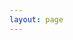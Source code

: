 ```yaml
---
layout: page
---
```

<VPTeamPage>
  <VPTeamPageTitle>
    <template #title>
      2024 Captains
    </template>
    <template #lead>
      Our Fearless Teamleaders, always making sure we are having a great time!
    </template>
  </VPTeamPageTitle>
  <VPTeamPageSection>
    <!-- <template #title>Our Shops</template> -->
    <!-- <template #lead>...</template> -->
    <template #members>
      <VPTeamMembers size="medium" :members="captains" />
    </template>
  </VPTeamPageSection>
</VPTeamPage>


<script setup>
import {
  VPTeamPage,
  VPTeamPageTitle,
  VPTeamMembers,
  VPTeamPageSection
} from 'vitepress/theme'

const captains = [
  {
    avatar: '/riders/adam-govan_2023.png',
    name: 'Adam Govan',
    title: 'Senior',
    desc: '\"Start where you are. Use what you have. Do what you can.\" —Arthur Ashe',
    links: [
      // { icon: 'instagram', link: 'https://www.instagram.com/jude.osterman/' },
    ]
  },
  {
    avatar: '/riders/jude-osterman_2022.png',
    name: 'Jude Osterman',
    title: 'Senior',
    links: [
      { icon: 'instagram', link: 'https://www.instagram.com/jude.osterman/' },
    ]
  },
  {
    avatar: '/riders/marley.png',
    name: 'Marley Simpson',
    title: 'Junior',
    links: [
      // { icon: 'instagram', link: 'https://www.instagram.com/ferdagirl09/' },
    ]
  },
  {
    avatar: '/riders/anna-giles_2022.jpg',
    name: 'Anna Giles',
    title: 'Sophomore',
    links: [
      { icon: 'instagram', link: 'https://www.instagram.com/ferdagirl09/' },
    ]
  },
  {
    avatar: '/riders/garrett.png',
    name: 'Garrett Smith',
    title: 'Sophomore',
    links: [
      { icon: 'instagram', link: 'https://www.instagram.com/garrettsmith_31/' },
    ]
  },
  {
    avatar: '/riders/olivia-pobocik_2023.jpg',
    name: 'Olivia Pobocik',
    title: '8th Grade',
    links: [
    //   { icon: 'instagram', link: 'https://www.instagram.com/ferdagirl09/' },
    ]
  },
  {
    avatar: '/riders/olivia-pobocik_2023.jpg',
    name: 'Elias Beck',
    title: '7th Grade',
    links: [
    //   { icon: 'instagram', link: 'https://www.instagram.com/ferdagirl09/' },
    ]
  },
]
</script>
